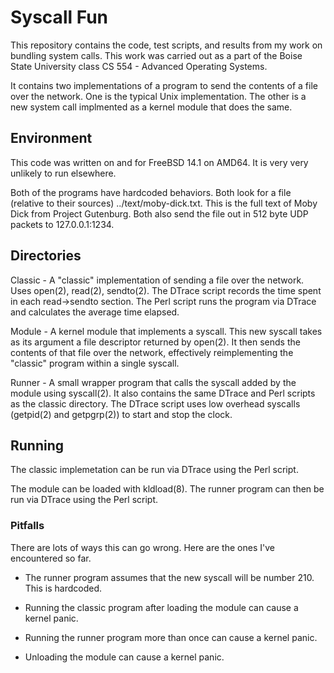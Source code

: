 # Syscall Fun

This repository contains the code, test scripts, and results from my work on bundling system calls. This work was carried out as a part of the Boise State University class CS 554 - Advanced Operating Systems.

It contains two implementations of a program to send the contents of a file over the network. One is the typical Unix implementation. The other is a new system call implmented as a kernel module that does the same.

## Environment

This code was written on and for FreeBSD 14.1 on AMD64. It is very very unlikely to run elsewhere.

Both of the programs have hardcoded behaviors. Both look for a file (relative to their sources) ../text/moby-dick.txt. This is the full text of Moby Dick from Project Gutenburg. Both also send the file out in 512 byte UDP packets to 127.0.0.1:1234.

## Directories

Classic - A "classic" implementation of sending a file over the network. Uses open(2), read(2), sendto(2). The DTrace script records the time spent in each read->sendto section. The Perl script runs the program via DTrace and calculates the average time elapsed. 

Module - A kernel module that implements a syscall. This new syscall takes as its argument a file descriptor returned by open(2). It then sends the contents of that file over the network, effectively reimplementing the "classic" program within a single syscall.

Runner - A small wrapper program that calls the syscall added by the module using syscall(2). It also contains the same DTrace and Perl scripts as the classic directory. The DTrace script uses low overhead syscalls (getpid(2) and getpgrp(2)) to start and stop the clock.

## Running

The classic implemetation can be run via DTrace using the Perl script.

The module can be loaded with kldload(8). The runner program can then be run via DTrace using the Perl script.

### Pitfalls

There are lots of ways this can go wrong. Here are the ones I've encountered so far.

 - The runner program assumes that the new syscall will be number 210. This is hardcoded.
 
 - Running the classic program after loading the module can cause a kernel panic.

 - Running the runner program more than once can cause a kernel panic.

 - Unloading the module can cause a kernel panic.